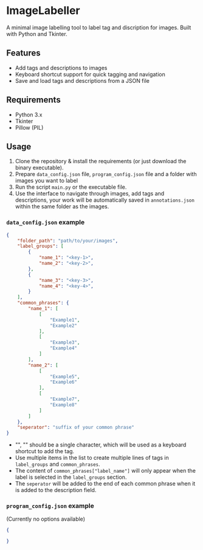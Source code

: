 # ImageLabeller

A minimal image labelling tool to label tag and discription for images. Built with Python and Tkinter.

## Features
- Add tags and descriptions to images
- Keyboard shortcut support for quick tagging and navigation
- Save and load tags and descriptions from a JSON file

## Requirements
- Python 3.x
- Tkinter
- Pillow (PIL)

## Usage
1. Clone the repository & install the requirements (or just download the binary executable).
2. Prepare `data_config.json` file, `program_config.json` file and a folder with images you want to label
3. Run the script `main.py` or the executable file.
4. Use the interface to navigate through images, add tags and descriptions, your work will be automatically saved in `annotations.json` within the same folder as the images.

### `data_config.json` example
```json
{
    "folder_path": "path/to/your/images",
    "label_groups": [
        {
            "name_1": "<key-1>",
            "name_2": "<key-2>",
        },
        {
            "name_3": "<key-3>",
            "name_4": "<key-4>",
        }
    ],
    "common_phrases": {
        "name_1": [
            [
                "Example1",
                "Example2"
            ],
            [
                "Example3",
                "Example4"
            ]
        ],
        "name_2": [
            [
                "Example5",
                "Example6"
            ],
            [
                "Example7",
                "Example8"
            ]
        ]
    },
    "seperator": "suffix of your common phrase"
}
```
- "<key-1>", "<key-2>" should be a single character, which will be used as a keyboard shortcut to add the tag.
- Use multiple items in the list to create multiple lines of tags in `label_groups` and `common_phrases`.
- The content of `common_phrases["label_name"]` will only appear when the label is selected in the `label_groups` section.
- The `seperator` will be added to the end of each common phrase when it is added to the description field.


### `program_config.json` example
(Currently no options available)
```json
{

}
```
